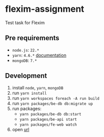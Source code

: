 # flexim-assignment

Test task for Flexim

## Pre requirements

- `node.js`: `22.*`
- `yarn`: `4.6.*` [documentation](https://yarnpkg.com/getting-started/install)
- `mongoDB`: `7.*`

## Development

1. install `node`, `yarn`, `mongoDB`
2. run `yarn install`
3. run `yarn workspaces foreach -A run build`
4. run `yarn packages/be-db db:migrate up`
5. run packages:
   - `yarn packages/be-db db:start`
   - `yarn packages/be-api start`
   - `yarn packages/fe-web watch`
6. open [url](http://localhost:3000)
